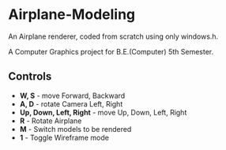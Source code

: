 # Airplane-Modeling

An Airplane renderer, coded from scratch using only windows.h.

A Computer Graphics project for B.E.(Computer) 5th Semester.

## Controls
- **W, S** - move Forward, Backward
- **A, D** - rotate Camera Left, Right
- **Up, Down, Left, Right** - move Up, Down, Left, Right
- **R** - Rotate Airplane
- **M** - Switch models to be rendered
- **1** - Toggle Wireframe mode